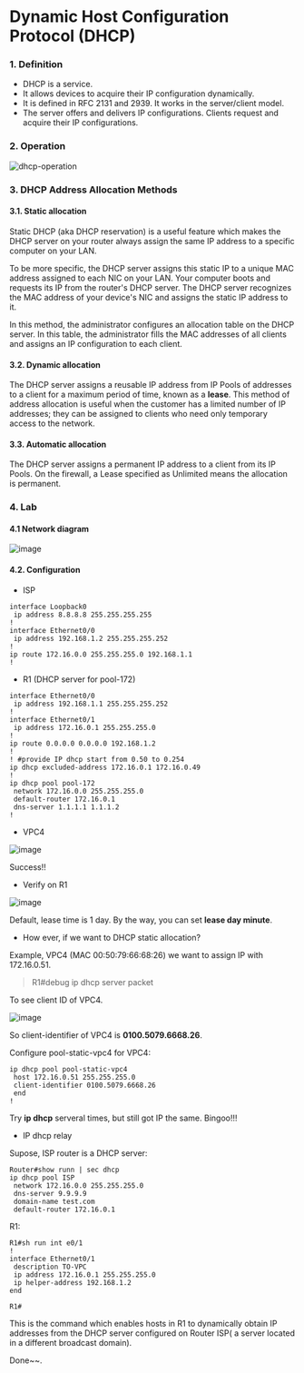 <h1>Dynamic Host Configuration Protocol (DHCP)</h1>


<h3>1. Definition</h3>

- DHCP is a service.
- It allows devices to acquire their IP configuration dynamically. 
- It is defined in RFC 2131 and 2939. It works in the server/client model. 
- The server offers and delivers IP configurations. Clients request and acquire their IP configurations.

<h3>2. Operation</h3>

![dhcp-operation](https://user-images.githubusercontent.com/63696723/111034975-a83dc980-844a-11eb-8ac7-f69a33757b2b.png)


<h3>3. DHCP Address Allocation Methods</h3>

<h4>3.1. Static allocation</h4>

Static DHCP (aka DHCP reservation) is a useful feature which makes the DHCP server on your router always assign the 
same IP address to a specific computer on your LAN.

To be more specific, the DHCP server assigns this static IP to a unique MAC address assigned to each NIC on your LAN. 
Your computer boots and requests its IP from the router's DHCP server. The DHCP server recognizes the MAC address of 
your device's NIC and assigns the static IP address to it.

In this method, the administrator configures an allocation table on the DHCP server. In this table, 
the administrator fills the MAC addresses of all clients and assigns an IP configuration to each client.

<h4>3.2. Dynamic allocation</h4>

The DHCP server assigns a reusable IP address from IP Pools of addresses to a client for a maximum period of time, 
known as a **lease**. This method of address allocation is useful when the customer has a limited number of IP 
addresses; they can be assigned to clients who need only temporary access to the network.

<h4>3.3. Automatic allocation</h4>

The DHCP server assigns a permanent IP address to a client from its IP Pools. On the firewall, 
a Lease specified as Unlimited means the allocation is permanent.

<h3>4. Lab</h3>

<h4>4.1 Network diagram</h4>

![image](https://user-images.githubusercontent.com/63696723/111035878-02d92480-844f-11eb-9b47-801928412ace.png)

<h4>4.2. Configuration</h4>

- ISP

```
interface Loopback0
 ip address 8.8.8.8 255.255.255.255
!
interface Ethernet0/0
 ip address 192.168.1.2 255.255.255.252
!
ip route 172.16.0.0 255.255.255.0 192.168.1.1
!
```

- R1 (DHCP server for pool-172)

```
interface Ethernet0/0
 ip address 192.168.1.1 255.255.255.252
!
interface Ethernet0/1
 ip address 172.16.0.1 255.255.255.0
!
ip route 0.0.0.0 0.0.0.0 192.168.1.2
!
! #provide IP dhcp start from 0.50 to 0.254
ip dhcp excluded-address 172.16.0.1 172.16.0.49
!
ip dhcp pool pool-172
 network 172.16.0.0 255.255.255.0
 default-router 172.16.0.1
 dns-server 1.1.1.1 1.1.1.2
!
```

- VPC4

![image](https://user-images.githubusercontent.com/63696723/111036229-c60e2d00-8450-11eb-84a5-f2be27d79d2a.png)

Success!!

- Verify on R1

![image](https://user-images.githubusercontent.com/63696723/111036600-8c3e2600-8452-11eb-84c5-dbbb525e9f94.png)

Default, lease time is 1 day. By the way, you can set **lease day minute**.


- How ever, if we want to DHCP static allocation?

Example, VPC4 (MAC 00:50:79:66:68:26) we want to assign IP with 172.16.0.51.

> R1#debug ip dhcp server packet

To see client ID of VPC4.

![image](https://user-images.githubusercontent.com/63696723/111038162-1b9b0780-845a-11eb-86b6-193d947abfdb.png)

So client-identifier of VPC4 is **0100.5079.6668.26**.

Configure pool-static-vpc4 for VPC4:
```
ip dhcp pool pool-static-vpc4
 host 172.16.0.51 255.255.255.0
 client-identifier 0100.5079.6668.26
 end
!
```

Try **ip dhcp** serveral times, but still got IP the same. Bingoo!!!


- IP dhcp relay

Supose, ISP router is a DHCP server:

```
Router#show runn | sec dhcp
ip dhcp pool ISP
 network 172.16.0.0 255.255.255.0
 dns-server 9.9.9.9
 domain-name test.com
 default-router 172.16.0.1
```

R1:

```
R1#sh run int e0/1
!
interface Ethernet0/1
 description TO-VPC
 ip address 172.16.0.1 255.255.255.0
 ip helper-address 192.168.1.2
end

R1#
```

This is the command which enables hosts in R1 to dynamically obtain IP addresses from the DHCP server 
configured on Router ISP( a server located in a different broadcast domain).


Done~~.
